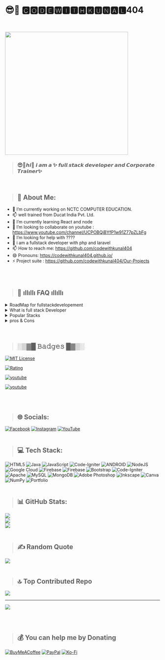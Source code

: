 # 😎🚀 🅲🅾🅳🅴🆆🅸🆃🅷🅺🆄🅽🅰🅻404

<br>
<br>

<img src="https://avatars.githubusercontent.com/u/96905815?s=400&u=553c5881b1c1c05f3243bf2ff49fd054692238b5&v=4" width="400px" > 




>###  😎🚀𝙝𝙞👋 𝙞 𝙖𝙢 𝙖 ✨ 𝙛𝙪𝙡𝙡 𝙨𝙩𝙖𝙘𝙠 𝙙𝙚𝙫𝙚𝙡𝙤𝙥𝙚𝙧 𝙖𝙣𝙙 𝘾𝙤𝙧𝙥𝙤𝙧𝙖𝙩𝙚 𝙏𝙧𝙖𝙞𝙣𝙚𝙧✨

<br>
 



>## 💫 About Me:
 - 🔭 I’m currently working on NCTC COMPUTER EDUCATION.
 - 📫 well trained from Ducat India Pvt. Ltd.
 - 🌱 I’m currently learning React and node
 - 👯 I’m looking to collaborate on youtube : https://www.youtube.com/channel/UCPOBQjBYfP1w91Z77pZLbFg
 - 🤔 I’m looking for help with ????
 - 💬 i am a fullstack developer with php and laravel
 - 📫 How to reach me: https://github.com/codewithkunal404
 - 😄 Pronouns: https://codewithkunal404.github.io/
 - ⚡ Project suite : https://github.com/codewithkunal404/Our-Projects


<br>
<br>

>## 🤔 ıllıllı FAQ ıllıllı


<details>

<summary>RoadMap for fullstackdevelopement</summary>

### Front End(Client Software)

- HTML
- CSS
- Bootstrap
- W3.CSS
- JavaScript
- ES5
- HTML DOM
- JSON
- XML
- jQuery
- Angular
- React
- Backbone.js
- Ember.js
- Redux
- Storybook
- GraphQL
- Meteor.js
- Grunt
- Gulp
   
### Back End(Server Software)
   
- PHP
- ASP
- C++
- C#
- Java
- Python
- Node.js
- Express.js
- Ruby
- REST
- Go
- SQL
- MongoDB
- Sass
- Less
- Firebase.com

</details>

<details>


<summary>What is full stack Developer</summary>
Full Stack Web Developer
> A full stack web developer is a person who can develop both client and server software.

In addition to mastering HTML and CSS, he/she also knows how to:

- Program a browser (like using JavaScript, jQuery, Angular, or Vue)
- Program a server (like using PHP, ASP, Python, or Node)
- Program a database (like using SQL, SQLite, or MongoDB)

</details>

<details>

<summary>Popular Stacks</summary>

- LAMP stack: JavaScript - Linux - Apache - MySQL - PHP
- LEMP stack: JavaScript - Linux - Nginx - MySQL - PHP
- MEAN stack: JavaScript - MongoDB - Express - AngularJS - Node.js
- Django stack: JavaScript - Python - Django - MySQL
- Ruby on Rails: JavaScript - Ruby - SQLite - Rails

</details>

<details>
<summary>pros & Cons</summary>
   
>## Advantages
   
> The advantage of being a full stack web developer is:

- You can master all the techniques involved in a development project
- You can make a prototype very rapidly
- You can provide help to all the team members
- You can reduce the cost of the project
- You can reduce the time used for team communication
- You can switch between front and back end development based on requirements
- You can better understand all aspects of new and upcoming technologies

>## Disadvantages
- The solution chosen can be wrong for the project
- The solution chosen can be dependent on developer skills
- The solution can generate a key person risk
- Being a full stack developer is increasingly complex

</details>

<br>
<br>

>## ░▒▓█ 𝙱𝚊𝚍𝚐𝚎𝚜 █▓▒░


[![MIT License](https://img.shields.io/badge/License-MIT-green.svg)](https://github.com/codewithkunal404/Our-Projects/blob/main/LICENSE)

[![Rating](https://img.shields.io/amo/stars/dustman)](https://github.com/codewithkunal404)

[![youtube](https://img.shields.io/youtube/channel/views/UCPOBQjBYfP1w91Z77pZLbFg?label=youtube&style=social)](https://www.youtube.com/channel/UCPOBQjBYfP1w91Z77pZLbFg)

[![youtube](https://img.shields.io/powershellgallery/dt/Azure.Storage)](https://github.com/codewithkunal404)

<br>
<br>


>## 🌐 Socials:
[![Facebook](https://img.shields.io/badge/Facebook-%231877F2.svg?logo=Facebook&logoColor=white)](https://www.facebook.com/Codewithkunal404/) [![Instagram](https://img.shields.io/badge/Instagram-%23E4405F.svg?logo=Instagram&logoColor=white)](https://www.instagram.com/codewithkunal404/) [![YouTube](https://img.shields.io/badge/YouTube-%23FF0000.svg?logo=YouTube&logoColor=white)](https://www.youtube.com/channel/UCPOBQjBYfP1w91Z77pZLbFg) 
<br>
<br>


>## 💻 Tech Stack:
![HTML5](https://img.shields.io/badge/html5-%23E34F26.svg?style=flat&logo=html5&logoColor=white) ![Java](https://img.shields.io/badge/java-%23ED8B00.svg?style=flat&logo=java&logoColor=white) ![JavaScript](https://img.shields.io/badge/javascript-%23323330.svg?style=flat&logo=javascript&logoColor=%23F7DF1E) ![Code-Igniter](https://img.shields.io/badge/CodeIgniter-%23EF4223.svg?style=flat&logo=codeIgniter&logoColor=white) ![ANDROID](https://img.shields.io/badge/android-%2320232a.svg?style=flat&logo=android&logoColor=%a4c639) ![NodeJS](https://img.shields.io/badge/node.js-6DA55F?style=flat&logo=node.js&logoColor=white) ![Google Cloud](https://img.shields.io/badge/Google%20Cloud-%234285F4.svg?style=flat&logo=google-cloud&logoColor=white) ![Firebase](https://img.shields.io/badge/firebase-%23039BE5.svg?style=flat&logo=firebase) ![Firebase](https://img.shields.io/badge/firebase-%23039BE5.svg?style=flat&logo=firebase) ![Bootstrap](https://img.shields.io/badge/bootstrap-%23563D7C.svg?style=flat&logo=bootstrap&logoColor=white) ![Code-Igniter](https://img.shields.io/badge/CodeIgniter-%23EF4223.svg?style=flat&logo=codeIgniter&logoColor=white) ![Apache](https://img.shields.io/badge/apache-%23D42029.svg?style=flat&logo=apache&logoColor=white) ![MySQL](https://img.shields.io/badge/mysql-%2300f.svg?style=flat&logo=mysql&logoColor=white) ![MongoDB](https://img.shields.io/badge/MongoDB-%234ea94b.svg?style=flat&logo=mongodb&logoColor=white) ![Adobe Photoshop](https://img.shields.io/badge/adobephotoshop-%2331A8FF.svg?style=flat&logo=adobephotoshop&logoColor=white) ![Inkscape](https://img.shields.io/badge/Inkscape-e0e0e0?style=flat&logo=inkscape&logoColor=080A13) ![Canva](https://img.shields.io/badge/Canva-%2300C4CC.svg?style=flat&logo=Canva&logoColor=white) ![NumPy](https://img.shields.io/badge/numpy-%23013243.svg?style=flat&logo=numpy&logoColor=white) ![Portfolio](https://img.shields.io/badge/Portfolio-%23000000.svg?style=flat&logo=firefox&logoColor=#FF7139)
<br>
<br>


>## 📊 GitHub Stats:
![](https://github-readme-stats.vercel.app/api?username=codewithkunal404&theme=dark&hide_border=true&include_all_commits=true&count_private=true)<br/>
![](https://github-readme-streak-stats.herokuapp.com/?user=codewithkunal404&theme=dark&hide_border=true)<br/>
![](https://github-readme-stats.vercel.app/api/top-langs/?username=codewithkunal404&theme=dark&hide_border=true&include_all_commits=true&count_private=true&layout=compact)
<br>
<br>

>## ✍️ Random Quote
![](https://quotes-github-readme.vercel.app/api?type=vertical&theme=tokyonight)
<br>
<br>

>## 🔝 Top Contributed Repo
![](https://github-contributor-stats.vercel.app/api?username=codewithkunal404&limit=5&theme=nord&combine_all_yearly_contributions=true)

---
[![](https://visitcount.itsvg.in/api?id=codewithkunal404&icon=2&color=11)](https://visitcount.itsvg.in)

<br>
<br>

>## 💰 You can help me by Donating
  [![BuyMeACoffee](https://img.shields.io/badge/Buy%20Me%20a%20Coffee-ffdd00?style=for-the-badge&logo=buy-me-a-coffee&logoColor=black)](https://buymeacoffee.com/codewithkunal404) [![PayPal](https://img.shields.io/badge/PayPal-00457C?style=for-the-badge&logo=paypal&logoColor=white)](https://paypal.me/codewithkunal404) [![Ko-Fi](https://img.shields.io/badge/Ko--fi-F16061?style=for-the-badge&logo=ko-fi&logoColor=white)](https://ko-fi.com/codewithkunal404) 

  

